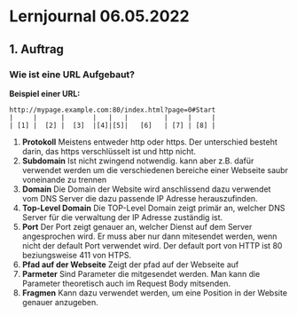 # Lernjournal 06.05.2022

## 1. Auftrag
### Wie ist eine URL Aufgebaut?
**Beispiel einer URL:**
```
http://mypage.example.com:80/index.html?page=0#Start
|     |      |       |   |   |         |     |     |
| [1] |  [2] |  [3]  |[4]|[5]|   [6]   | [7] | [8] |

```
1. **Protokoll** Meistens entweder http oder https. Der unterschied besteht darin, das https verschlüsselt ist und http nicht. 
2. **Subdomain** Ist nicht zwingend notwendig. kann aber z.B. dafür verwendet werden um die verschiedenen bereiche einer Webseite saubr voneinande zu trennen
3. **Domain** Die Domain der Website wird anschlissend dazu verwendet vom DNS Server die dazu passende IP Adresse herauszufinden.
4. **Top-Level Domain** Die TOP-Level Domain zeigt primär an, welcher DNS Server für die verwaltung der IP Adresse zuständig ist.
5. **Port** Der Port zeigt genauer an, welcher Dienst auf dem Server angesprochen wird. Er muss aber nur dann mitesendet werden, wenn nicht der default Port verwendet wird. Der default port von HTTP ist 80 beziungsweise 411 von HTPS.
6. **Pfad auf der Webseite**  Zeigt der pfad auf der Webseite auf
7. **Parmeter** Sind Parameter die mitgesendet werden. Man kann die Parameter theoretisch auch im Request Body mitsenden.
8. **Fragmen** Kann dazu verwendet werden, um eine Position in der Website genauer anzugeben.



